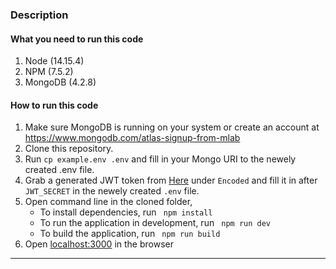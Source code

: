 ### Description



#### What you need to run this code
1. Node (14.15.4)
2. NPM (7.5.2)
3. MongoDB (4.2.8)

####  How to run this code
1. Make sure MongoDB is running on your system or create an account at https://www.mongodb.com/atlas-signup-from-mlab
2. Clone this repository.
3. Run ```cp example.env .env``` and fill in your Mongo URI to the newely created .env file.
4. Grab a generated JWT token from <a href="https://jwt.io/">Here</a> under `Encoded` and fill it in after `JWT_SECRET` in the newely created `.env` file.
6. Open command line in the cloned folder,
   - To install dependencies, run ```  npm install  ```
   - To run the application in development, run ```  npm run dev  ```
   - To build the application, run ```  npm run build  ```
7. Open [localhost:3000](http://localhost:3000/) in the browser
---- 
